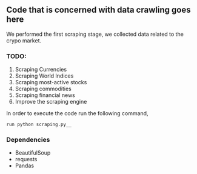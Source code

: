 ## Code that is concerned with data crawling goes here
We performed the first scraping stage, we collected data related to the crypo market.
### TODO:
1. Scraping Currencies
2. Scraping World Indices
3. Scraping most-active stocks
4. Scraping commodities
5. Scraping financial news
6. Improve the scraping engine

In order to execute the code run the following command,
```
run python scraping.py__
```
### Dependencies
- BeautifulSoup
- requests
- Pandas